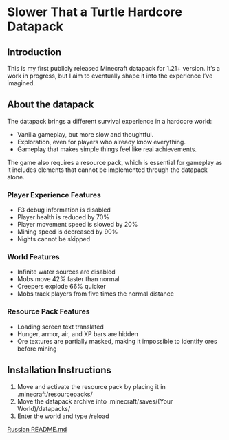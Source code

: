 # Slower That a Turtle Hardcore Datapack
## Introduction
This is my first publicly released Minecraft datapack for 1.21+ version. It’s a work in progress, but I aim to eventually shape it into the experience I’ve imagined.
## About the datapack
The datapack brings a different survival experience in a hardcore world:
* Vanilla gameplay, but more slow and thoughtful.
* Exploration, even for players who already know everything.
* Gameplay that makes simple things feel like real achievements.

The game also requires a resource pack, which is essential for gameplay as it includes elements that cannot be implemented through the datapack alone.
### Player Experience Features
* F3 debug information is disabled
* Player health is reduced by 70%
* Player movement speed is slowed by 20%
* Mining speed is decreased by 90%
* Nights cannot be skipped
### World Features
* Infinite water sources are disabled
* Mobs move 42% faster than normal
* Creepers explode 66% quicker
* Mobs track players from five times the normal distance
### Resource Pack Features
* Loading screen text translated
* Hunger, armor, air, and XP bars are hidden
* Ore textures are partially masked, making it impossible to identify ores before mining
## Installation Instructions
1. Move and activate the resource pack by placing it in .minecraft/resourcepacks/
2. Move the datapack archive into .minecraft/saves/(Your World)/datapacks/
3. Enter the world and type /reload

[Russian README.md](README_RU.md)
